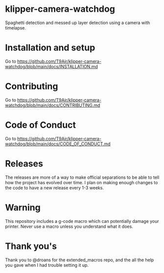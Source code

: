 # klipper-camera-watchdog
Spaghetti detection and messed up layer detection using a camera with timelapse.

# Installation and setup
Go to https://github.com/T9Air/klipper-camera-watchdog/blob/main/docs/INSTALLATION.md

# Contributing
Go to https://github.com/T9Air/klipper-camera-watchdog/blob/main/docs/CONTRIBUTING.md

# Code of Conduct
Go to https://github.com/T9Air/klipper-camera-watchdog/blob/main/docs/CODE_OF_CONDUCT.md

# Releases
The releases are more of a way to make official separations to be able to tell how the project has evolved over time. I plan on making enough changes to the code to have a new release every 1-3 weeks. 

# Warning
This repository includes a g-code macro which can potentially damage your printer. Never use a macro unless you understand what it does.

# Thank you's
Thank you to @droans for the extended_macros repo, and the all the help you gave when I had trouble setting it up.
